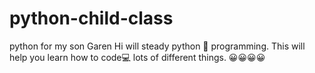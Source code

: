 # python-child-class
python for my son
Garen 
Hi will steady python 🐍 programming.
This will help you learn how to code💻 lots of different things. 
😀😀😀😀
